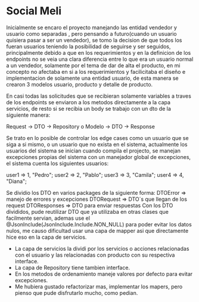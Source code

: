 # Social Meli

Inicialmente se encaro el proyecto manejando las entidad vendedor y usuario como separadas , pero pensando a futuro(cuando un usuario quisiera pasar a ser un vendedor), se tomo la decision de que todos los fueran usuarios teniendo la posibilidad de seguirse y ser seguidos, principalmente debido a que en los requerimientos y en la definicion de los endpoints no se veia una clara diferencia entre lo que era un usuario normal a un vendedor, solamente por el tema de dar de alta el producto, en mi concepto no afectaba en si a los requerimientos y facilicitaba el diseño e implementacion de solamente una entidad usuario, de esta manera se crearon 3 modelos usuario, producto y detalle de producto.

En casi todas las solicitudes que se recibieran solamente variables a traves de los endpoints se enviaron a los metodos directamente a la capa servicios, de resto si se recibia un body se trabajo con un dto de la siguiente manera:

Request -> DTO -> Repository o Modelo  -> DTO -> Response

Se trato en lo posible de controlar los edge cases como un usuario que se siga a si mismo, o un usuario que no exista en el sistema, actualmente los usuarios del sistema se inician cuando compila el projecto, se manejan excepciones propias del sistema con un manejador global de excepciones, el sistema cuenta los siguientes usuarios:

  user1 => 1, "Pedro";
  user2 => 2, "Pablo";
  user3 => 3, "Camila";
  user4 => 4, "Diana";
  
  Se dividio los DTO en varios packages de la siguiente forma:
  DTOError => manejo de errores y excepciones
  DTORequest => DTO´s que llegan de los request
  DTOResponses => DTO para enviar respuestas
  Con los DTO divididos, pude reutilizar DTO que ya utilizaba en otras clases que facilmente servian, ademas use el @JsonInclude(JsonInclude.Include.NON_NULL)
  para poder evitar los datos nulos, me causo dificultad usar una capa de mapper asi que directamente hice eso en la capa de servicios.
  
  
* La capa de servicios la dividi por los servicios o acciones relacionadas con el usuario y las relacionadas con producto con su respectiva interface.
* La capa de Repository tiene tambien interface.
* En los metodos de ordenamiento maneje valores por defecto para evitar excepciones.
* Me hubiera gustado refactorizar mas, implementar los mapers, pero pienso que pude disfrutarlo mucho, como pedian.

